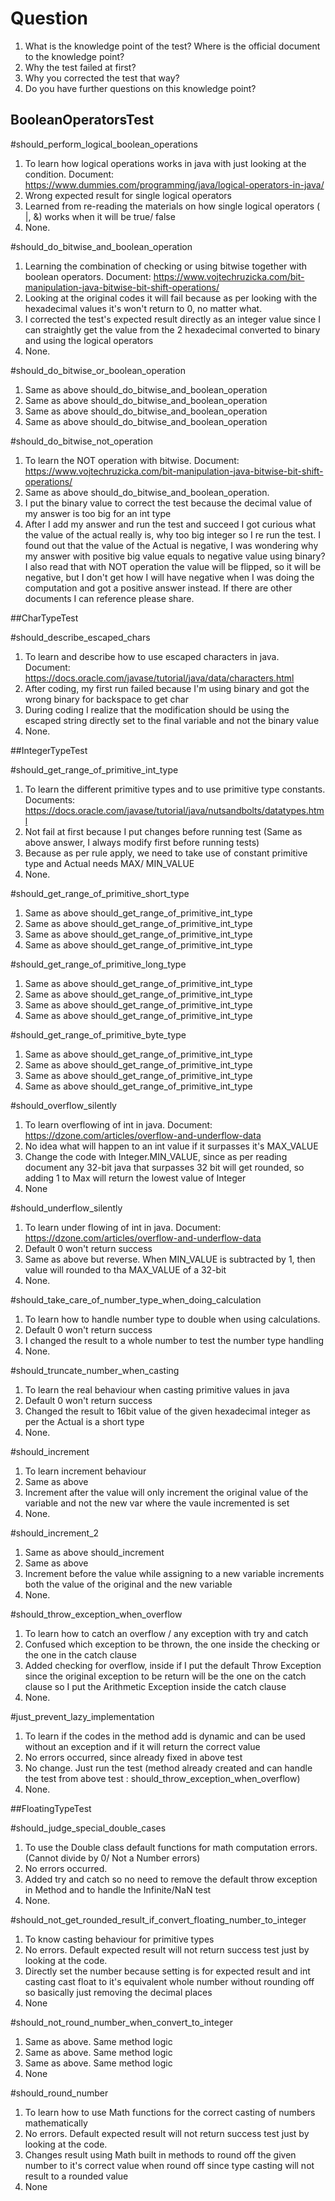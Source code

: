 # Question
1. What is the knowledge point of the test? Where is the official document to the knowledge point?
2. Why the test failed at first?
3. Why you corrected the test that way?
4. Do you have further questions on this knowledge point?

## BooleanOperatorsTest

#should_perform_logical_boolean_operations
1. To learn how logical operations works in java with just looking at the condition. Document: https://www.dummies.com/programming/java/logical-operators-in-java/
2. Wrong expected result for single logical operators
3. Learned from re-reading the materials on how single logical operators ( |, &) works when it will be true/ false
4. None.


#should_do_bitwise_and_boolean_operation
1. Learning the combination of checking or using bitwise together with boolean operators. Document: https://www.vojtechruzicka.com/bit-manipulation-java-bitwise-bit-shift-operations/
2. Looking at the original codes it will fail because as per looking with the hexadecimal values it's won't return to 0, no matter what.
3. I corrected the test's expected result directly as an integer value since I can straightly get the value from the 2 hexadecimal converted to binary and using the logical operators
4. None.

#should_do_bitwise_or_boolean_operation
1. Same as above should_do_bitwise_and_boolean_operation
2. Same as above should_do_bitwise_and_boolean_operation
3. Same as above should_do_bitwise_and_boolean_operation
4. Same as above should_do_bitwise_and_boolean_operation

#should_do_bitwise_not_operation
1. To learn the NOT operation with bitwise. Document: https://www.vojtechruzicka.com/bit-manipulation-java-bitwise-bit-shift-operations/
2. Same as above should_do_bitwise_and_boolean_operation. 
3. I put the binary value to correct the test because the decimal value of my answer is too big for an int type
4. After I add my answer and run the test and succeed I got curious what the value of the actual 
really is, why too big integer so I re run the test. I found out that the value of the Actual is negative,
I was wondering why my answer with positive big value equals to negative value using binary?
I also read that with NOT operation the value will be flipped, so it will be negative, but I don't get
how I will have negative when I was doing the computation and got a positive answer instead. If there are other 
documents I can reference please share.




##CharTypeTest

#should_describe_escaped_chars
1. To learn and describe how to use escaped characters in java. Document: https://docs.oracle.com/javase/tutorial/java/data/characters.html
2. After coding, my first run failed because I'm using binary and got the wrong binary for backspace to get char
3. During coding I realize that the modification should be using the escaped string directly set to the final variable 
and not the binary value
4. None. 


##IntegerTypeTest

#should_get_range_of_primitive_int_type
1. To learn the different primitive types and to use primitive type constants. Documents: https://docs.oracle.com/javase/tutorial/java/nutsandbolts/datatypes.html
2. Not fail at first because I put changes before running test (Same as above answer, I always modify first before running tests)
3. Because as per rule apply, we need to take use of constant primitive type and Actual needs MAX/ MIN_VALUE
4. None.

#should_get_range_of_primitive_short_type
1. Same as above should_get_range_of_primitive_int_type
2. Same as above should_get_range_of_primitive_int_type
3. Same as above should_get_range_of_primitive_int_type
4. Same as above should_get_range_of_primitive_int_type

#should_get_range_of_primitive_long_type
1. Same as above should_get_range_of_primitive_int_type
2. Same as above should_get_range_of_primitive_int_type
3. Same as above should_get_range_of_primitive_int_type
4. Same as above should_get_range_of_primitive_int_type

#should_get_range_of_primitive_byte_type
1. Same as above should_get_range_of_primitive_int_type
2. Same as above should_get_range_of_primitive_int_type
3. Same as above should_get_range_of_primitive_int_type
4. Same as above should_get_range_of_primitive_int_type

#should_overflow_silently
1. To learn overflowing of int in java. Document: https://dzone.com/articles/overflow-and-underflow-data
2. No idea what will happen to an int value if it surpasses it's MAX_VALUE
3. Change the code with Integer.MIN_VALUE, since as per reading document any 32-bit java that surpasses 32 bit will get rounded, so adding 1 to Max will return the 
lowest value of Integer
4. None

#should_underflow_silently
1. To learn under flowing of int in java. Document: https://dzone.com/articles/overflow-and-underflow-data
2. Default 0 won't return success
3. Same as above but reverse. When MIN_VALUE is subtracted by 1, then value will rounded to tha MAX_VALUE of a 32-bit
4. None.

#should_take_care_of_number_type_when_doing_calculation
1. To learn how to handle number type to double when using calculations.
2. Default 0 won't return success
3. I changed the result to a whole number to test the number type handling
4. None.

#should_truncate_number_when_casting
1. To learn the real behaviour when casting primitive values in java
2. Default 0 won't return success
3. Changed the result to 16bit value of the given hexadecimal integer as per the Actual is a short type
4. None.

#should_increment
1. To learn increment behaviour
2. Same as above
3. Increment after the value will only increment the original value of the variable and not the new var where the vaule incremented is set
4. None.

#should_increment_2
1. Same as above should_increment
2. Same as above
3. Increment before the value while assigning to a new variable increments both the value of the original and the new variable
4. None.

#should_throw_exception_when_overflow
1. To learn how to catch an overflow / any exception with try and catch
2. Confused which exception to be thrown, the one inside the checking or the one in the catch clause
3. Added checking for overflow, inside if I put the default Throw Exception since the original exception to be return will be the one on the catch clause 
so I put the Arithmetic Exception inside the catch clause
4. None.

#just_prevent_lazy_implementation
1. To learn if the codes in the method add is dynamic and can be used without an exception and if it will return the correct value
2. No errors occurred, since already fixed in above test
3. No change. Just run the test (method already created and can handle the test from above test : should_throw_exception_when_overflow)
4. None.


##FloatingTypeTest

#should_judge_special_double_cases
1. To use the Double class default functions for math computation errors. (Cannot divide by 0/ Not a Number errors)
2. No errors occurred.
3. Added try and catch so no need to remove the default throw exception in Method and to handle the Infinite/NaN test
4. None.

#should_not_get_rounded_result_if_convert_floating_number_to_integer
1. To know casting behaviour for primitive types
2. No errors. Default expected result will not return success test just by looking at the code.
3. Directly set the number because setting is for expected result and int casting cast float to it's equivalent whole number without rounding off\
so basically just removing the decimal places
4. None

#should_not_round_number_when_convert_to_integer
1. Same as above. Same method logic
2. Same as above. Same method logic
3. Same as above. Same method logic
4. None

#should_round_number
1. To learn how to use Math functions for the correct casting of numbers mathematically
2. No errors. Default expected result will not return success test just by looking at the code.
3. Changes result using Math built in methods to round off the given number to it's correct value when round off since type casting will not result to a rounded value
4. None